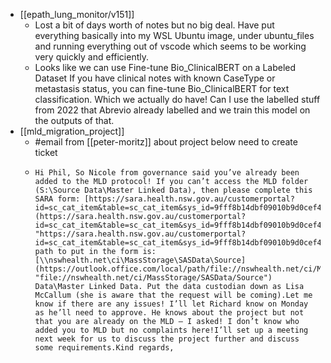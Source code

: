 - [[epath_lung_monitor/v151]]
	- Lost a bit of days worth of notes but no big deal. Have put everything basically into my WSL Ubuntu image, under ubuntu_files and running everything out of vscode which seems to be working very quickly and efficiently.
	- Looks like we can use Fine-tune Bio_ClinicalBERT on a Labeled Dataset
	  If you have clinical notes with known CaseType or metastasis status, you can fine-tune Bio_ClinicalBERT for text classification. Which we actually do have!
	  Can I use the labelled stuff from 2022 that Abrevio already labelled and we train this model on the outputs of that.
- [[mld_migration_project]]
	- #email from [[peter-moritz]] about project below need to create ticket
	- ```
	  Hi Phil, So Nicole from governance said you’ve already been added to the MLD protocol! If you can’t access the MLD folder (S:\Source Data\Master Linked Data), then please complete this SARA form: [https://sara.health.nsw.gov.au/customerportal?id=sc_cat_item&table=sc_cat_item&sys_id=9fff8b14dbf09010b9d0cef405961998&searchTerm=share%20drive](https://sara.health.nsw.gov.au/customerportal?id=sc_cat_item&table=sc_cat_item&sys_id=9fff8b14dbf09010b9d0cef405961998&searchTerm=share%20drive "https://sara.health.nsw.gov.au/customerportal?id=sc_cat_item&table=sc_cat_item&sys_id=9fff8b14dbf09010b9d0cef405961998&searchTerm=share%20drive").The path to put in the form is: [\\nswhealth.net\ci\MassStorage\SASData\Source](https://outlook.office.com/local/path/file://nswhealth.net/ci/MassStorage/SASData/Source "file://nswhealth.net/ci/MassStorage/SASData/Source") Data\Master Linked Data. Put the data custodian down as Lisa McCallum (she is aware that the request will be coming).Let me know if there are any issues! I’ll let Richard know on Monday as he’ll need to approve. He knows about the project but not that you are already on the MLD – I asked! I don’t know who added you to MLD but no complaints here!I’ll set up a meeting next week for us to discuss the project further and discuss some requirements.Kind regards,
	  ```